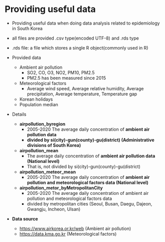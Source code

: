# Providing useful data
* Providing useful data when doing data analysis related to epidemiology in South Korea
* all files are provided .csv type(encoded UTF-8) and .rds type
* .rds file: a file which stores a single R object(commonly used in R)
* Provided data
  + Ambient air pollution
    + SO2, CO, O3, NO2, PM10, PM2.5
    + PM2.5 has been measured since 2015
  + Meteorological factors
    + Average wind speed, Average relative humidity, Average precipitation, Average temperature, Temperature gap
  + Korean holidays
  + Population median
* Details
  + **airpollution_byregion**
    + 2005-2020 The average daily concentration of **ambient air pollution data**
    + **divided by si(city)-gun(county)-gu(district) (Administrative divisions of South Korea)**
  + **airpollution_mean**
    + The average daily concentration of **ambient air pollution data (National level)**
    + That is, not divided by si(city)-gun(county)-gu(district)
  + **airpollution_meteor_mean**
    + 2005-2020 The average daily concentration of **ambient air pollution and meteorological factors data (National level)**
  + **airpollution_metor_byMetropolitanCity**
    + 2005-2020 The average daily concentration of ambient air pollution and meteorological factors data
    + divided by metropolitan cities (Seoul, Busan, Daegu, Dajeon, Gwangju, Incheon, Ulsan)
 
 
 
 
 * **Data source**
   + https://www.airkorea.or.kr/web (Ambient air pollution)
   + https://data.kma.go.kr (Meteorological factors)
